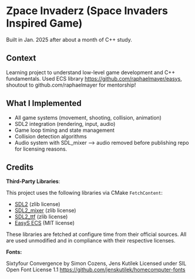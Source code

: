 # Zpace Invaderz (Space Invaders Inspired Game)

Built in Jan. 2025 after about a month of C++ study.

## Context
Learning project to understand low-level game development and C++ fundamentals.
Used ECS library https://github.com/raphaelmayer/easys, shoutout to github.com/raphaelmayer for mentorship!

## What I Implemented
- All game systems (movement, shooting, collision, animation)
- SDL2 integration (rendering, input, audio)
- Game loop timing and state management
- Collision detection algorithms
- Audio system with SDL_mixer --> audio removed before publishing repo for licensing reasons.

## Credits

**Third-Party Libraries**:

This project uses the following libraries via CMake `FetchContent`:

- [SDL2](https://github.com/libsdl-org/SDL) (zlib license)
- [SDL2_mixer](https://github.com/libsdl-org/SDL_mixer) (zlib license)
- [SDL2_ttf](https://github.com/libsdl-org/SDL_ttf) (zlib license)
- [EasyS ECS](https://github.com/raphaelmayer/easys) (MIT license)

These libraries are fetched at configure time from their official sources.
All are used unmodified and in compliance with their respective licenses.

**Fonts:** 

Sixtyfour Convergence by Simon Cozens, Jens Kutílek
Licensed under SIL Open Font License 1.1
https://github.com/jenskutilek/homecomputer-fonts

